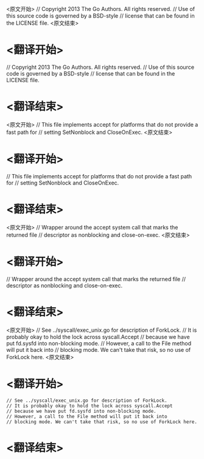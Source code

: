 
<原文开始>
// Copyright 2013 The Go Authors. All rights reserved.
// Use of this source code is governed by a BSD-style
// license that can be found in the LICENSE file.
<原文结束>

# <翻译开始>
// Copyright 2013 The Go Authors. All rights reserved.
// Use of this source code is governed by a BSD-style
// license that can be found in the LICENSE file.
# <翻译结束>


<原文开始>
// This file implements accept for platforms that do not provide a fast path for
// setting SetNonblock and CloseOnExec.
<原文结束>

# <翻译开始>
// This file implements accept for platforms that do not provide a fast path for
// setting SetNonblock and CloseOnExec.
# <翻译结束>


<原文开始>
// Wrapper around the accept system call that marks the returned file
// descriptor as nonblocking and close-on-exec.
<原文结束>

# <翻译开始>
// Wrapper around the accept system call that marks the returned file
// descriptor as nonblocking and close-on-exec.
# <翻译结束>


<原文开始>
	// See ../syscall/exec_unix.go for description of ForkLock.
	// It is probably okay to hold the lock across syscall.Accept
	// because we have put fd.sysfd into non-blocking mode.
	// However, a call to the File method will put it back into
	// blocking mode. We can't take that risk, so no use of ForkLock here.
<原文结束>

# <翻译开始>
	// See ../syscall/exec_unix.go for description of ForkLock.
	// It is probably okay to hold the lock across syscall.Accept
	// because we have put fd.sysfd into non-blocking mode.
	// However, a call to the File method will put it back into
	// blocking mode. We can't take that risk, so no use of ForkLock here.
# <翻译结束>

